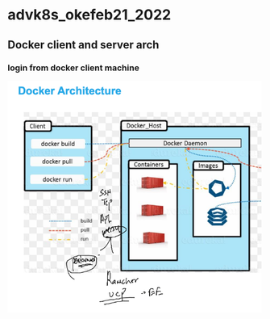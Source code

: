 # advk8s_okefeb21_2022

## Docker client and server arch 

### login from docker client machine 

<img src="cli.png">

